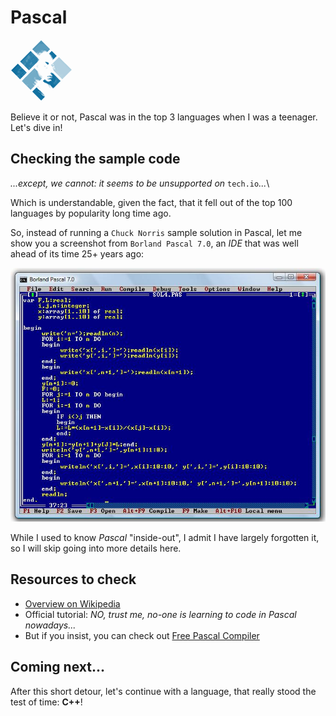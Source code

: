 # Pascal

![Pascal](../pic/Pascal.png)

Believe it or not, Pascal was in the top 3 languages when I was a teenager. Let's dive in!

## Checking the sample code

_...except, we cannot: it seems to be unsupported on_ `tech.io`_..._\

Which is understandable, given the fact, that it fell out of the top 100 languages by popularity long time ago.

So, instead of running a `Chuck Norris` sample solution in Pascal, let me show you a screenshot from `Borland Pascal 7.0`, an _IDE_ that was well ahead of its time 25+ years ago:

![Borland Pascal](../pic/borlandpascal.jpg)

While I used to know _Pascal_ "inside-out", I admit I have largely forgotten it, so I will skip going into more details here.

## Resources to check

- [Overview on Wikipedia](https://en.wikipedia.org/wiki/Pascal_(programming_language))
- Official tutorial: _NO, trust me, no-one is learning to code in Pascal nowadays..._
- But if you insist, you can check out [Free Pascal Compiler](https://www.freepascal.org/docs.html)

## Coming next...

After this short detour, let's continue with a language, that really stood the test of time: **C++**!
